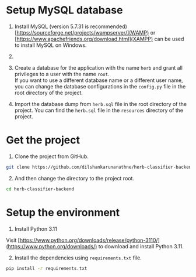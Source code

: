 # Setup MySQL database

1. Install MySQL (version 5.7.31 is recommended)  
[https://sourceforge.net/projects/wampserver/](WAMP) or [https://www.apachefriends.org/download.html](XAMPP) can be used to install MySQL on Windows.

2. 

3. Create a database for the application with the name `herb` and grant all privileges to a user with the name `root`.  
If you want to use a different database name or a different user name, you can change the database configurations in the `config.py` file in the root directory of the project.

4. Import the database dump from `herb.sql` file in the root directory of the project.
You can find the `herb.sql` file in the `resources` directory of the project.

# Get the project

1. Clone the project from GitHub.

```bash
git clone https://github.com/dilshankarunarathne/herb-classifier-backend.git
```

2. And then change the directory to the project root.

```bash
cd herb-classifier-backend
```

# Setup the environment

1. Install Python 3.11

Visit [https://www.python.org/downloads/release/python-3110/](https://www.python.org/downloads/) to download and install Python 3.11.

2. Install the dependencies using `requirements.txt` file.

```bash
pip install -r requirements.txt
```



